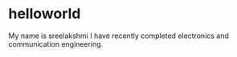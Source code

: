 # helloworld
My name is sreelakshmi
I have recently completed electronics and communication engineering.
